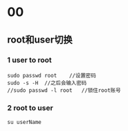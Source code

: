 # 00
## root和user切换
### 1 user to root
```
sudo passwd root    //设置密码
sudo -s -H  //之后会输入密码
//sudo passwd -l root   //锁住root账号
```
### 2 root to user
```
su userName
```






